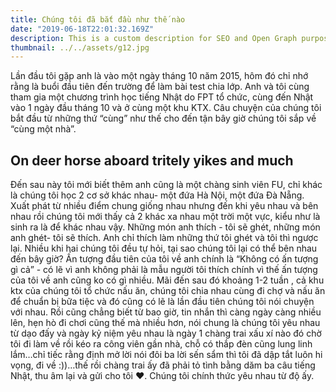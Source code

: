 ```yaml
---
title: Chúng tôi đã bắt đầu như thế nào
date: "2019-06-18T22:01:32.169Z"
description: This is a custom description for SEO and Open Graph purposes, rather than the default generated excerpt. Simply add a description field to the frontmatter.
thumbnail: ../../assets/g12.jpg
---
```


Lần đầu tôi gặp anh là vào một ngày tháng 10 năm 2015, hôm đó chỉ nhớ rằng là buổi đầu tiên đến trường để làm bài test chia lớp. Anh và tôi cùng tham gia một chương trình học tiếng Nhật do FPT tổ chức, cùng đến Nhật vào 1 ngày đầu tháng 10 và ở cùng một khu KTX. Câu chuyện của chúng tôi bắt đầu từ những thứ “cùng” như thế cho đến tận bây giờ chúng tôi sắp về “cùng một nhà”.

## On deer horse aboard tritely yikes and much

Đến sau này tôi mới biết thêm anh cũng là một chàng sinh viên FU, chỉ khác là chúng tôi học 2 cơ sở khác nhau- một đứa Hà Nội, một đứa Đà Nẵng. Xuất phát từ nhiều điểm chung giống nhau nhưng đến khi yêu nhau và bên nhau rồi chúng tôi mới thấy cả 2 khác xa nhau một trời một vực, kiểu như là sinh ra là để khác nhau vậy. Những món anh thích - tôi sẽ ghét, những món anh ghét- tôi sẽ thích. Anh chỉ thích làm những thứ tôi ghét và tôi thì ngược lại. Nhiều khi hai chúng tôi đều tự hỏi, tại sao chúng tôi lại có thể bên nhau đến bây giờ?
Ấn tượng đầu tiên của tôi về anh chính là  “Không có ấn tượng gì cả” - có lẽ vì anh không phải là mẫu người tôi thích chính vì thế ấn tượng của tôi về anh cũng ko có gì nhiều. Mãi đến sau đó khoảng 1-2 tuần , cả khu ktx của chúng tôi tổ chức nấu ăn, chúng tôi chia nhau cùng đi chợ và nấu ăn để chuẩn bị bữa tiệc và đó cũng có lẽ là lần đầu tiên chúng tôi nói chuyện với nhau. Rồi cũng chẳng biết từ bao giờ, tin nhắn thì càng ngày càng nhiều lên, hẹn hò đi chơi cũng thế mà nhiều hơn, nói chung là chúng tôi yêu nhau từ dạo đấy và ngày kỷ niệm yêu nhau là ngày 1 chàng trai xấu xí nào đó chờ tôi đi làm về rồi kéo ra công viên gần nhà, chỗ có thắp đèn cũng lung linh lắm…chỉ tiếc rằng định mở lời nói đôi ba lời sến sẩm thì tôi đã dập tắt luôn hi vọng, đi về :))…thế rồi chàng trai ấy đã phải tỏ tình bằng dăm ba câu tiếng Nhật, thu âm lại và gửi cho tôi ❤. Chúng tôi chính thức yêu nhau từ độ ấy.
